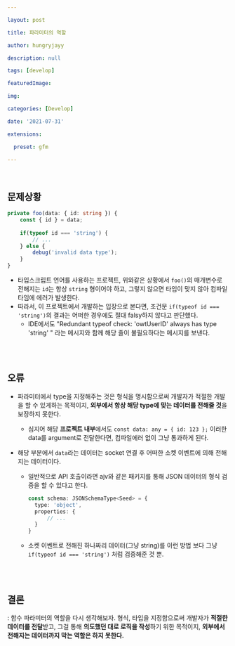 ```yaml
---

layout: post

title: 파라미터의 역할

author: hungryjayy

description: null

tags: [develop]

featuredImage: 

img: 

categories: [Develop]

date: '2021-07-31'

extensions:

  preset: gfm

---
```


<br>

## 문제상황

```typescript
private foo(data: { id: string }) {
    const { id } = data;
    
    if(typeof id === 'string') {
        // ...
    } else {
        debug('invalid data type');
    }
}
```

* 타입스크립트 언어를 사용하는 프로젝트, 위와같은 상황에서 `foo()`의 매개변수로 전해지는 `id`는 항상 `string` 형이어야 하고, 그렇지 않으면 타입이 맞지 않아 컴파일타임에 에러가 발생한다.
* 따라서, 이 프로젝트에서 개발하는 입장으로 본다면, 조건문 `if(typeof id === 'string')`의 결과는 어떠한 경우에도 절대 falsy하지 않다고 판단했다.
  * IDE에서도 "Redundant typeof check: 'owtUserID' always has type 'string' " 라는 메시지와 함께 해당 줄이 불필요하다는 메시지를 보낸다.

<br><br>

## 오류

* 파라미터에서 type을 지정해주는 것은 형식을 명시함으로써 개발자가 적절한 개발을 할 수 있게하는 목적이지, **외부에서 항상 해당 type에 맞는 데이터를 전해줄 것**을 보장하지 못한다.

  * 심지어 해당 **프로젝트 내부**에서도 `const data: any = { id: 123 };` 이러한 data를 argument로 전달한다면, 컴파일에러 없이 그냥 통과하게 된다.

* 해당 부분에서 `data`라는 데이터는 socket 연결 후 어떠한 소켓 이벤트에 의해 전해지는 데이터이다.

  * 일반적으로 API 호출이라면 ajv와 같은 패키지를 통해 JSON 데이터의 형식 검증을 할 수 있다고 한다.

    ```typescript
    const schema: JSONSchemaType<Seed> = {
      type: 'object',
      properties: {
          // ...
      }
    }
    ```

  * 소켓 이벤트로 전해진 하나짜리 데이터(그냥 string)를 이런 방법 보다 그냥 `if(typeof id === 'string')`  처럼 검증해준 것 뿐.

<br><br>

## 결론

: 함수 파라미터의 역할을 다시 생각해보자. 형식, 타입을 지정함으로써 개발자가 **적절한 데이터를 전달**받고, 그걸 통해 **의도했던 대로 로직을 작성**하기 위한 목적이지, **외부에서 전해지는 데이터까지 막는 역할은 하지 못한다.**